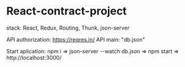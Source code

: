 # React-contract-project

stack: React, Redux, Routing, Thunk, json-server

API authorization: https://reqres.in/
API main: "db.json"

Start aplication:
npm i => 
json-server --watch db.json => 
npm start => 
http://localhost:3000/
